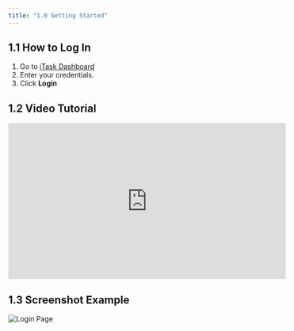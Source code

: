 ```yaml
---
title: "1.0 Getting Started"
---
```


## 1.1 How to Log In
1. Go to [iTask Dashboard](https://yourapp.vercel.app)
2. Enter your credentials.
3. Click **Login**

## 1.2 Video Tutorial
<iframe width="560" height="315"
  src="https://www.youtube.com/embed/dQw4w9WgXcQ"
  frameborder="0"
  allowfullscreen>
</iframe>

## 1.3 Screenshot Example
![Login Page](/static/uploads/login-page.png)
